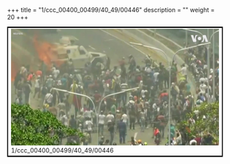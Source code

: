 +++
title = "1/ccc_00400_00499/40_49/00446"
description = ""
weight = 20
+++

<table style="border:2px solid black;max-width:800px;max-height:800px;" 
><tr><td>
<img class="center-fit-jpg"
src="/jpg_/aaa_20190430_NxaOmWaI8sI_00445.jpg">
1/ccc_00400_00499/40_49/00446
</img></td></tr></table>
